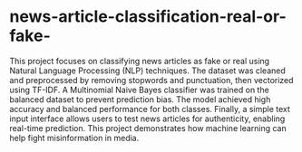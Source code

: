 # news-article-classification-real-or-fake-
This project focuses on classifying news articles as fake or real using Natural Language Processing (NLP) techniques. The dataset was cleaned and preprocessed by removing stopwords and punctuation, then vectorized using TF-IDF. A Multinomial Naive Bayes classifier was trained on the balanced dataset to prevent prediction bias. The model achieved high accuracy and balanced performance for both classes. Finally, a simple text input interface allows users to test news articles for authenticity, enabling real-time prediction. This project demonstrates how machine learning can help fight misinformation in media.
